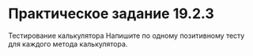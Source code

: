 # Практическое задание 19.2.3
 Тестирование калькулятора
 Напишите по одному позитивному тесту для каждого метода калькулятора.
